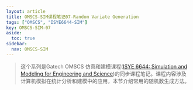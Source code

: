 ```yaml
---
layout: article
title: OMSCS-SIM课程笔记07-Random Variate Generation
tags: ["OMSCS", "ISYE6644-SIM"]
key: OMSCS-SIM-07
aside:
  toc: true
sidebar:
  nav: OMSCS-SIM
---
```


> 这个系列是Gatech OMSCS 仿真和建模课程([ISYE 6644: Simulation and Modeling for Engineering and Science](https://omscs.gatech.edu/isye-6644-simulation-and-modeling-engineering-and-science))的同步课程笔记。课程内容涉及计算机模拟在统计分析和建模中的应用，本节介绍常用的随机数生成方法。
<!--more-->
